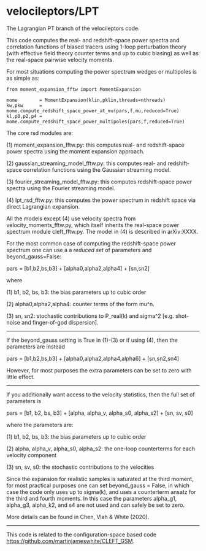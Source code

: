# velocileptors/LPT

The Lagrangian PT branch of the velocileptors code.

This code computes the real- and redshift-space power spectra and
correlation functions of biased tracers using 1-loop perturbation
theory (with effective field theory counter terms and up to cubic
biasing) as well as the real-space pairwise velocity moments.

For most situations computing the power spectrum wedges or multipoles
is as simple as:

```
from moment_expansion_fftw import MomentExpansion

mome        = MomentExpansion(klin,pklin,threads=nthreads)
kw,pkw      = mome.compute_redshift_space_power_at_mu(pars,f,mu,reduced=True)
kl,p0,p2,p4 = mome.compute_redshift_space_power_multipoles(pars,f,reduced=True)
```

The core rsd modules are:

(1) moment_expansion_fftw.py: this computes real- and redshift-space power
spectra using the moment expansion approach.

(2) gaussian_streaming_model_fftw.py: this computes real- and redshift-space
correlation functions using the Gaussian streaming model.

(3) fourier_streaming_model_fftw.py: this computes redshift-space
power spectra using the Fourier streaming model. 

(4) lpt_rsd_fftw.py: this computes the power spectrum in redshift space via direct Lagrangian expansion.

All the models except (4) use velocity spectra from velocity_moments_fftw.py,
which itself inherits the real-space power spectrum module cleft_fftw.py. The model
in (4) is described in arXiv:XXXX.



For the most common case of computing the redshift-space power spectrum
one can use a a _reduced set_ of parameters and beyond_gauss=False:

pars = [b1,b2,bs,b3] +  [alpha0,alpha2,alpha4] +  [sn,sn2]

where

(1) b1, b2, bs, b3:  the bias parameters up to cubic order

(2) alpha0,alpha2,alpha4: counter terms of the form mu^n.

(3) sn, sn2: stochastic contributions to P_real(k) and sigma^2
    [e.g. shot-noise and finger-of-god dispersion].
 
---

If the beyond_gauss setting is True in (1)-(3) or if using (4), then the parameters are instead

pars = [b1,b2,bs,b3] +  [alpha0,alpha2,alpha4,alpha6] +  [sn,sn2,sn4]

However, for most purposes the extra parameters can be set to zero with little effect.

---

If you additionally want access to the velocity statistics, then the
full set of parameters is

pars = [b1, b2, bs, b3] +  [alpha, alpha_v, alpha_s0, alpha_s2] +  [sn, sv, s0]

where the parameters are:

(1) b1, b2, bs, b3: the bias parameters up to cubic order

(2) alpha, alpha_v, alpha_s0, alpha_s2: the one-loop counterterms
for each velocity component

(3) sn, sv, s0: the stochastic contributions to the velocities

Since the expansion for realistic samples is saturated at the third moment,
for most practical purposes one can set beyond_gauss = False, in which
case the code only uses up to sigma(k), and uses a counterterm ansatz
for the third and fourth moments. In this case the parameters
alpha_g1, alpha_g3, alpha_k2, and s4 are not used and can safely be set
to zero.

More details can be found in Chen, Vlah & White (2020).

---

This code is related to the configuration-space based code https://github.com/martinjameswhite/CLEFT_GSM.

